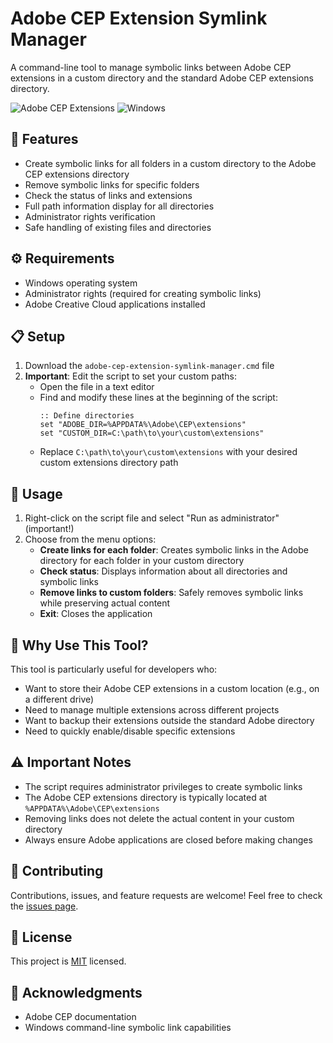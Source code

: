 # Adobe CEP Extension Symlink Manager

A command-line tool to manage symbolic links between Adobe CEP extensions in a custom directory and the standard Adobe CEP extensions directory.

![Adobe CEP Extensions](https://img.shields.io/badge/Adobe-CEP%20Extensions-blue)
![Windows](https://img.shields.io/badge/OS-Windows-blue)

## 🚀 Features

- Create symbolic links for all folders in a custom directory to the Adobe CEP extensions directory
- Remove symbolic links for specific folders
- Check the status of links and extensions
- Full path information display for all directories
- Administrator rights verification
- Safe handling of existing files and directories

## ⚙️ Requirements

- Windows operating system
- Administrator rights (required for creating symbolic links)
- Adobe Creative Cloud applications installed

## 📋 Setup

1. Download the `adobe-cep-extension-symlink-manager.cmd` file
2. **Important**: Edit the script to set your custom paths:
   - Open the file in a text editor
   - Find and modify these lines at the beginning of the script:
     ```batch
     :: Define directories
     set "ADOBE_DIR=%APPDATA%\Adobe\CEP\extensions"
     set "CUSTOM_DIR=C:\path\to\your\custom\extensions"
     ```
   - Replace `C:\path\to\your\custom\extensions` with your desired custom extensions directory path

## 🔧 Usage

1. Right-click on the script file and select "Run as administrator" (important!)
2. Choose from the menu options:
   - **Create links for each folder**: Creates symbolic links in the Adobe directory for each folder in your custom directory
   - **Check status**: Displays information about all directories and symbolic links
   - **Remove links to custom folders**: Safely removes symbolic links while preserving actual content
   - **Exit**: Closes the application

## 📝 Why Use This Tool?

This tool is particularly useful for developers who:
- Want to store their Adobe CEP extensions in a custom location (e.g., on a different drive)
- Need to manage multiple extensions across different projects
- Want to backup their extensions outside the standard Adobe directory
- Need to quickly enable/disable specific extensions

## ⚠️ Important Notes

- The script requires administrator privileges to create symbolic links
- The Adobe CEP extensions directory is typically located at `%APPDATA%\Adobe\CEP\extensions`
- Removing links does not delete the actual content in your custom directory
- Always ensure Adobe applications are closed before making changes

## 🤝 Contributing

Contributions, issues, and feature requests are welcome! Feel free to check the [issues page](https://github.com/yourusername/adobe-cep-extension-symlink-manager/issues).

## 📄 License

This project is [MIT](LICENSE) licensed.

## 🙏 Acknowledgments

- Adobe CEP documentation
- Windows command-line symbolic link capabilities 